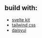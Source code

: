 ## build with:

- [svelte kit ](https://kit.svelte.dev)
- [tailwind css ](https://tailwindcss.com)
- [daisyui ](https://daisyui.com)

